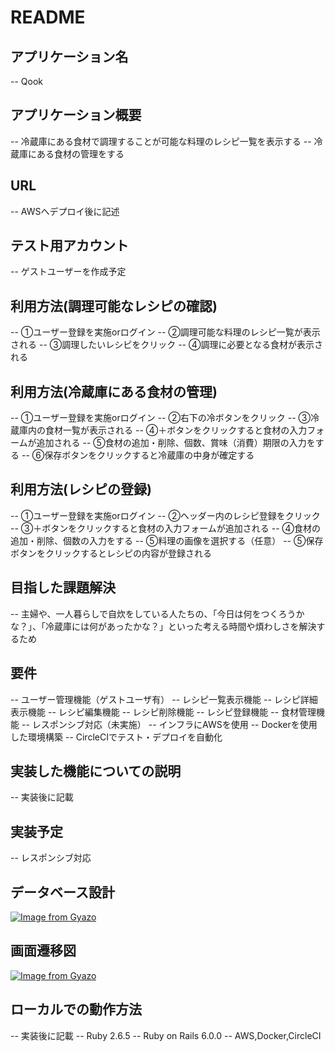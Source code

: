# README

## アプリケーション名
-- Qook

## アプリケーション概要
-- 冷蔵庫にある食材で調理することが可能な料理のレシピ一覧を表示する
-- 冷蔵庫にある食材の管理をする

## URL
-- AWSへデプロイ後に記述

## テスト用アカウント
-- ゲストユーザーを作成予定

## 利用方法(調理可能なレシピの確認)
-- ①ユーザー登録を実施orログイン
-- ②調理可能な料理のレシピ一覧が表示される
-- ③調理したいレシピをクリック
-- ④調理に必要となる食材が表示される

## 利用方法(冷蔵庫にある食材の管理)
-- ①ユーザー登録を実施orログイン
-- ②右下の冷ボタンをクリック
-- ③冷蔵庫内の食材一覧が表示される
-- ④＋ボタンをクリックすると食材の入力フォームが追加される
-- ⑤食材の追加・削除、個数、賞味（消費）期限の入力をする
-- ⑥保存ボタンをクリックすると冷蔵庫の中身が確定する

## 利用方法(レシピの登録)
-- ①ユーザー登録を実施orログイン
-- ②ヘッダー内のレシピ登録をクリック
-- ③＋ボタンをクリックすると食材の入力フォームが追加される
-- ④食材の追加・削除、個数の入力をする
-- ⑤料理の画像を選択する（任意）
-- ⑤保存ボタンをクリックするとレシピの内容が登録される

## 目指した課題解決
-- 主婦や、一人暮らしで自炊をしている人たちの、「今日は何をつくろうかな？」、「冷蔵庫には何があったかな？」といった考える時間や煩わしさを解決するため

## 要件
-- ユーザー管理機能（ゲストユーザ有）
-- レシピ一覧表示機能
-- レシピ詳細表示機能
-- レシピ編集機能
-- レシピ削除機能
-- レシピ登録機能
-- 食材管理機能
-- レスポンシブ対応（未実施）
-- インフラにAWSを使用
-- Dockerを使用した環境構築
-- CircleCIでテスト・デプロイを自動化

## 実装した機能についての説明
-- 実装後に記載

## 実装予定
-- レスポンシブ対応

## データベース設計
[![Image from Gyazo](https://i.gyazo.com/9a1487b35daee3859066deb9b57b7527.png)](https://gyazo.com/9a1487b35daee3859066deb9b57b7527)

## 画面遷移図
[![Image from Gyazo](https://i.gyazo.com/2f50937e9574a344aed93de32b74c22a.png)](https://gyazo.com/2f50937e9574a344aed93de32b74c22a)

## ローカルでの動作方法
-- 実装後に記載
-- Ruby 2.6.5
-- Ruby on Rails 6.0.0
-- AWS,Docker,CircleCI